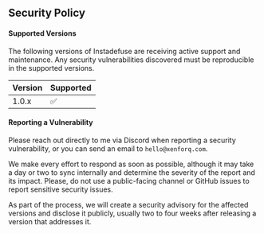 ## Security Policy

#### Supported Versions
The following versions of Instadefuse are receiving active support and maintenance. Any security vulnerabilities discovered must be reproducible in the supported versions.

| Version | Supported          |
| ------- | ------------------ |
| 1.0.x   | :white_check_mark: |

#### Reporting a Vulnerability

Please reach out directly to me via Discord when reporting a security vulnerability, or you can send an email to `hello@xenforq.com`.

We make every effort to respond as soon as possible, although it may take a day or two to sync internally and determine the severity of the report and its impact. Please, do not use a public-facing channel or GitHub issues to report sensitive security issues. 

As part of the process, we will create a security advisory for the affected versions and disclose it publicly, usually two to four weeks after releasing a version that addresses it.
